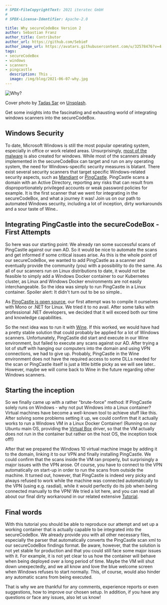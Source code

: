 ```yaml
---
# SPDX-FileCopyrightText: 2021 iteratec GmbH
#
# SPDX-License-Identifier: Apache-2.0

title: Why secureCodeBox Version 2
author: Sebastian Franz
author_title: Contributor
author_url: https://github.com/SebieF
author_image_url: https://avatars.githubusercontent.com/u/32578476?v=4
tags:
- secureCodeBox
- windows
- scanners
- pingcastle
  description: This .
  image: /img/blog/2021-06-07-why.jpg
---
```


![Why?](/img/blog/2021-08-09-windows.jpg)

Cover photo by [Tadas Sar](https://unsplash.com/@stadsa) on [Unsplash](https://unsplash.com/photos/T01GZhBSyMQ).

Get some insights into the fascinating and exhausting world of integrating windows scanners into the secureCodeBox.

<!--truncate-->

## Windows Security

To date, Microsoft Windows is still the most popular operating system, especially in office or work related areas.
Unsurprisingly, [most of the malware](https://www.statista.com/statistics/680943/malware-os-distribution/) is also created for windows.
While most of the scanners already implemented in the secureCodeBox can target and run on any operating system,
the need for Windows-specific security measures is blatant.
There exist several security scanners that target specific Windows-related security aspects, such as 
[Mandiant](https://www.fireeye.com/mandiant.html) or [PingCastle](https://pingcastle.com/).
PingCastle scans a domain with an Active Directory, reporting any risks that can result from disproportionately 
privileged accounts or weak password policies for example. 
It is the first scanner that we went for integrating in the secureCodeBox, and what a journey it was!
Join us on our path to automated Windows security, including a lot of inception, dirty workarounds and a sour taste of
Wine..

## Integrating PingCastle into the secureCodeBox - First Attempts

So here was our starting point: We already ran some successful scans of PingCastle against our own AD. So it would
be nice to automate the scans and get informed if some critical issues arise. As this is the whole point of our
secureCodeBox, we wanted to add PingCastle as a scanner and eventually provide the community (you) with a possibility
to do the same. 
As all of our scanners run on Linux distributions to date, it would not be feasible to simply add a Windows Docker
container to our Kubernetes cluster, as Linux and Windows Docker environments are not easily interchangeable.
So the idea was simply to run PingCastle in a Linux container. Spoiler alert: It didn't turn out to be so simple..

As [PingCastle is open source](https://github.com/vletoux/pingcastle), our first attempt was to compile it ourselves
with Mono or .NET for Linux. We tried it to no avail. After some talks with professional .NET developers, we decided
that it will exceed both our time and knowledge capabilities. 

So the next idea was to run it with [Wine](https://wiki.ubuntuusers.de/Wine/). If this worked, we would have had a pretty
stable solution that could probably be applied for a lot of Windows scanners. Unfortunately, PingCastle did start
and execute in our Wine environment, but failed to execute any scans against our AD. After trying a lot of stuff
with hanging our computers into the domain and using VPN connections, we had to give up. Probably, PingCastle in the
Wine environment does not have the required access to some DLLs needed for the scan or PingCastle itself is just a 
little bittle picky as we will see later.. 
However, maybe we will come back to Wine in the future regarding other Windows scanners.

## Starting the inception

So we finally came up with a rather "brute-force" method: If PingCastle solely runs on Windows - why not put Windows
into a Linux container? Virtual machines have become a well-known tool to achieve stuff like this. After solving some
problems setting it up, we could confirm that it actually works to run a Windows VM in a Linux Docker Container!
(Running on our Ubuntu main OS, providing the [Virtual Box](https://www.virtualbox.org/) driver, so that the VM 
actually does not run in the container but rather on the host OS, the inception took off!)

After that we prepared the Windows 10 virtual machine image by adding it to the domain, linking it to our VPN and 
finally installing PingCastle. We could confirm that the scans inside the VM ran properly, but surprisingly a major
issues with the VPN arose. Of course, you have to connect to the VPN automatically on start-up in order to run the scans
from outside the machine. It turned out, however, that PingCastle is indeed very picky and always refused to work
while the machine was connected automatically to the VPN (using e.g. rasdial), while it would perfectly do its job 
when being connected manually to the VPN! We tried a lot here, and you can read all about our final dirty workaround
in our related extensive [Tutorial](https://github.com/secureCodeBox/secureCodeBox/blob/pingcastle/scanners/pingcastle/scanner/Tutorial.md).

## Final words

With this tutorial you should be able to reproduce our attempt and set up a working container that is actually 
capable to be integrated into the secureCodeBox. We already provide you with all other necessary files, especially
the parser that automatically converts the PingCastle scan xml to our secureCodeBox findings format.
Be aware, however, that the solution is not yet stable for production and that you could still face some major issues 
with it. For example, it is not yet clear to us how the container will behave when being deployed over a long period
of time. Maybe the VM will shut down unexpectedly, and we all know and love the blue welcome screen when Windows
refuses to start normally. This, of course, would also hinder any automatic scans from being executed.

That is why we are thankful for any comments, experience reports or even suggestions, how to improve our chosen
setup. In addition, if you have any questions or face any issues, also let us know! 


